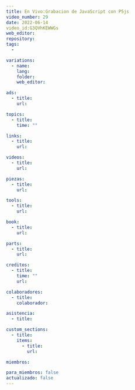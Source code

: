 ```yaml
---
title: En Vivo:Grabacion de JavaScript con P5js
video_number: 29
date: 2022-06-14
video_id:G3QVhKEWWGs
web_editor:
repository:
tags:
  -

variations:
  - name: 
    lang: 
    folder: 
    web_editor: 

ads:
  - title:
    url:

topics:
  - title:
    time: ""

links:
  - title:
    url:

videos:
  - title:
    url:

piezas:
  - title:
    url:

tools:
  - title:
    url:

book:
  - title:
    url:

parts:
  - title:
    url:

creditos:
  - title:
    time: ""
    url:

colaboradores:
  - title:
    colaborador:

asistencia:
  - title:

custom_sections:
  - title:
    items:
      - title:
        url:

miembros:

para_miembros: false
actualizado: false
---
```

